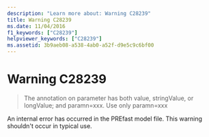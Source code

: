 ```yaml
---
description: "Learn more about: Warning C28239"
title: Warning C28239
ms.date: 11/04/2016
f1_keywords: ["C28239"]
helpviewer_keywords: ["C28239"]
ms.assetid: 3b9aeb08-a538-4ab0-a52f-d9e5c9c6bf00
---
```

# Warning C28239

> The annotation on parameter has both value, stringValue, or longValue; and paramn=xxx. Use only paramn=xxx

An internal error has occurred in the PREfast model file. This warning shouldn't occur in typical use.
